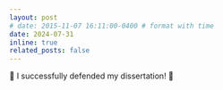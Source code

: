```yaml
---
layout: post
# date: 2015-11-07 16:11:00-0400 # format with time
date: 2024-07-31
inline: true
related_posts: false
---
```


:tada: I successfully defended my dissertation! :tada:
